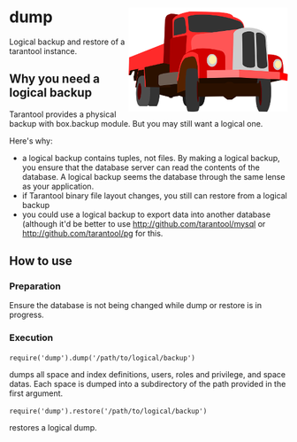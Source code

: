 
# dump <img src="https://github.com/tarantool/dump/blob/master/docs/truck.png?raw=true" align="right"/> 

Logical backup and restore of a tarantool instance.

## Why you need a logical backup

Tarantool provides a physical backup with box.backup module. But you may still want a logical one.

Here's why:

* a logical backup contains tuples, not files. By making a logical backup, you ensure that the database server can read the contents of the database. A logical backup seems the database through the same lense as your application. 
* if Tarantool binary file layout changes, you still can restore from a logical backup
* you could use a logical backup to export data into another database (although it'd be better to use http://github.com/tarantool/mysql or http://github.com/tarantool/pg for this.

## How to use

### Preparation

Ensure the database is not being changed while dump or restore is in progress.

### Execution

```require('dump').dump('/path/to/logical/backup')```

dumps all space and index definitions, users, roles and privilege, and space datas. Each space is dumped into a subdirectory of the path provided in the first argument.

```require('dump').restore('/path/to/logical/backup')```

restores a logical dump.

